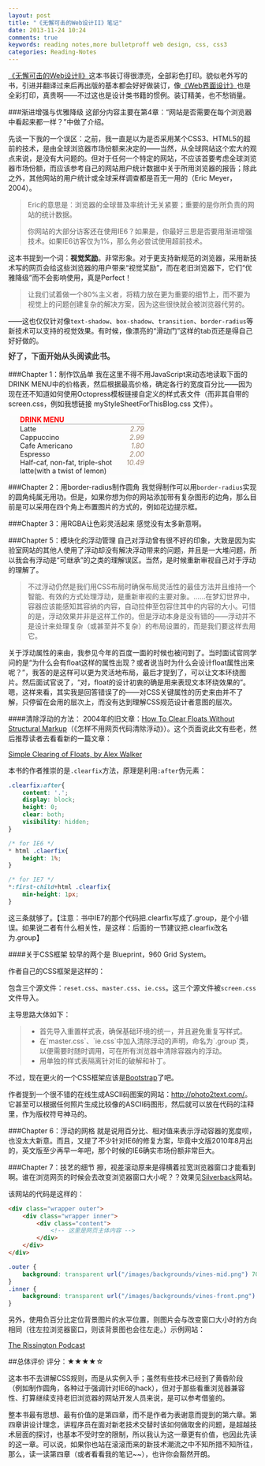 ```yaml
---
layout: post
title: "《无懈可击的Web设计II》笔记"
date: 2013-11-24 10:24
comments: true
keywords: reading notes,more bulletproff web design, css, css3
categories: Reading-Notes
---
```

<a href="http://book.douban.com/subject/4935289/" class="douban_book" name="4935289" target="_blank" title="去豆瓣看看这本书~~">《无懈可击的Web设计II》</a>这本书装订得很漂亮，全部彩色打印。貌似老外写的书，引进并翻译过来后再出版的基本都会好好做装订，像<a href="http://book.douban.com/subject/3821157/" class="douban_book" name="3821157" target="_blank" title="去豆瓣看看这本书~~">《Web界面设计》</a>也是全彩打印，真贵啊——不过这也是设计类书籍的惯例。装订精美，也不愁销量。

###渐进增强与优雅降级
这部分内容主要在第4章：“网站是否需要在每个浏览器中看起来都一样？”中做了介绍。

先谈一下我的一个误区：之前，我一直是以为是否采用某个CSS3、HTML5的超前的技术，是由全球浏览器市场份额来决定的——当然，从全球网站这个宏大的观点来说，是没有大问题的。但对于任何一个特定的网站，不应该首要考虑全球浏览器市场份额，而应该参考自己的网站用户统计数据中关于所用浏览器的报告；除此之外，其他网站的用户统计或全球采样调查都是百无一用的（Eric Meyer，2004）。
<!-- more -->

> Eric的意思是：浏览器的全球普及率统计无关紧要；重要的是你所负责的网站的统计数据。
> 
> 你网站的大部分访客还在使用IE6？如果是，你最好三思是否要用渐进增强技术。如果IE6访客仅为1%，那么务必尝试使用超前技术。

这本书提到一个词：<strong>视觉奖励</strong>。非常形象。对于更支持新规范的浏览器，采用新技术写的网页会给这些浏览器的用户带来“视觉奖励”，而在老旧浏览器下，它们“优雅降级”而不会影响使用，真是Perfect！

> 让我们试着做一个80%主义者，将精力放在更为重要的细节上，而不要为视觉上的问题创建复杂的解决方案，因为这些很快就会被浏览器代劳的。

——这也仅仅针对像`text-shadow`、`box-shadow`、`transition`、`border-radius`等新技术可以支持的视觉效果。有时候，像漂亮的“滑动门”这样的tab页还是得自己好好做的。

<p style="font-weight:bold;font-size:1.1em;line-height:1.1em;color:#363636;">好了，下面开始从头阅读此书。</p>

###Chapter 1：制作饮品单
我在这里不得不用JavaScript来动态地读取下面的DRINK MENU中的价格表，然后根据最高价格，确定各行的宽度百分比——因为现在还不知道如何使用Octopress模板链接自定义的样式表文件（而非其自带的screen.css，例如我想链接 myStyleSheetForThisBlog.css 文件）。

<ul id="chapter_one_ul" style="list-style-type:none;width:50%;background-color:#fcfcfc;">
<li style="font-weight:bold;color:red;border-bottom:2px solid #cccccc;">DRINK MENU</li>
<li style="position:relative;top:0;left:0;"><span class="menu_item"><em class="price" style="float:right;color:#9c836e;">2.79</em>Latte</span><span class="price_bar"></span></li>
<li style="position:relative;top:0;left:0;"><span class="menu_item"><em class="price" style="float:right;color:#9c836e;">2.99</em>Cappuccino</span><span class="price_bar"></span></li>
<li style="position:relative;top:0;left:0;"><span class="menu_item"><em class="price" style="float:right;color:#9c836e;">1.80</em>Cafe Americano</span><span class="price_bar"></span></li>
<li style="position:relative;top:0;left:0;"><span class="menu_item"><em class="price" style="float:right;color:#9c836e;">2.00</em>Espresso</span><span class="price_bar"></span></li>
<li style="position:relative;top:0;left:0;"><span class="menu_item"><em class="price" style="float:right;color:#9c836e;">10.49</em>Half-caf, non-fat, triple-shot latte(with a twist of lemon)</span><span class="price_bar"></span></li>
</ul>
<script type="text/javascript">
function generateVisualization(){
	var ems = $('#chapter_one_ul em.price'),
		spans = $('#chapter_one_ul span.price_bar'),
		menu_items = $('#chapter_one_ul span.menu_item'),
		span_length = [],
		MAX_PRICE=0,
		current_span,
		current_price;

	menu_items.each(function(i,e){
		$(e).attr('style','display:block;padding:7px;z-index:2;border-bottom:1px solid #f3f2e8;position:relative;top:0;left:0;cursor:default;');
	});

	for(var i=0,length=ems.length;i<length;i++){
		current_price = parseFloat($(ems[i]).text());
		span_length.push(current_price);
		MAX_PRICE = MAX_PRICE>current_price ? MAX_PRICE : current_price;
	}

	for(i=0;i<length;i++){
		current_span = $(spans[i]);
		current_span.attr('style','display:block;background-color:#87F664;position:absolute;top:0;left:0;height:100%;z-index:1;width:'+(span_length[i]/MAX_PRICE*100).toFixed(4)+'%');
	}
}
generateVisualization();
</script>

###Chapter 2：用border-radius制作圆角
我觉得制作可以用`border-radius`实现的圆角纯属无用功。但是，如果你想为你的网站添加带有复杂图形的边角，那么目前是可以采用在四个角上布置图片的方式的，例如花边提示框。

###Chapter 3：用RGBA让色彩灵活起来
感觉没有太多新意啊。

###Chapter 5：模块化的浮动管理
自己对浮动曾有很不好的印象，大致是因为实验室网站的其他人使用了浮动却没有解决浮动带来的问题，并且是一大堆问题，所以我会有浮动是“可继承”的之类的理解误区。当然，是时候重新审视自己对于浮动的理解了。

> 不过浮动仍然是我们用CSS布局时确保布局灵活性的最佳方法并且维持一个智能、有效的方式处理浮动，是重新审视的主要对象。……在梦幻世界中，容器应该能感知其容纳的内容，自动拉伸至包容住其中的内容的大小。可惜的是，浮动效果并非是这样工作的。但是浮动本身是没有错的——浮动并不是设计来处理复杂（或甚至并不复杂）的布局设置的，而是我们要这样去用它。

关于浮动属性的来由，我参见今年的百度一面的时候也被问到了。当时面试官同学问的是“为什么会有float这样的属性出现？或者说当时为什么会设计float属性出来呢？”，我答的是这样可以更为灵活地布局，最后才提到了，可以让文本环绕图片。然后面试官说了，“对，float的设计初衷的确是用来表现文本环绕效果的”。嗯，这样来看，其实我是回答错误了的——对CSS关键属性的历史来由并不了解，只停留在会用的层次上，而没有达到理解CSS规范设计者意图的层次。

####清除浮动的方法：
2004年的旧文章：<a href="http://www.positioniseverything.net/easyclearing.html" target="_blank">How To Clear Floats Without Structural Markup</a>（《怎样不用网页代码清除浮动》）。这个页面说此文有些老，然后推荐读者去看看新的一篇文章：

<a href="http://www.sitepoint.com/simple-clearing-of-floats/" target="_blank">Simple Clearing of Floats, by Alex Walker</a>

本书的作者推崇的是`.clearfix`方法，原理是利用`:after`伪元素：
``` css
.clearfix:after{
	content: '.';
	display: block;
	height: 0;
	clear: both;
	visibility: hidden;
}

/* for IE6 */
* html .claerfix{
	height: 1%;
}

/* for IE7 */
*:first-child+html .clearfix{
	min-height: 1px;
}
```
这三条就够了。【注意：书中IE7的那个代码把.clearfix写成了.group，是个小错误。如果说二者有什么相关性，是这样：后面的一节建议把.clearfix改名为.group】

####关于CSS框架
较早的两个是 Blueprint，960 Grid System。

作者自己的CSS框架是这样的：

包含三个源文件：`reset.css`、`master.css`、`ie.css`。这三个源文件被`screen.css`文件导入。

主导思路大体如下：

<blockquote>
<ul>
<li>首先导入重置样式表，确保基础环境的统一，并且避免重复写样式。</li>
<li>在`master.css`、`ie.css`中加入清除浮动的声明，命名为`.group`类，以便需要时随时调用，可在所有浏览器中清除容器内的浮动。</li>
<li>用单独的样式表隔离针对IE的破解和补丁。</li>
</ul>
</blockquote>

不过，现在更火的一个CSS框架应该是<a href="http://www.bootcss.com/" target="_blank">Bootstrap</a>了吧。

作者提到一个很不错的在线生成ASCII码图案的网站：<a href="http://photo2text.com/" target="_blank">http://photo2text.com/</a>。它甚至可以根据任何照片生成比较像的ASCII码图形，然后就可以放在代码的注释里，作为版权符号神马的。

###Chapter 6：浮动的网格
就是说用百分比、相对值来表示浮动容器的宽度呗，也没太大新意。而且，又提了不少针对IE6的修复方案，毕竟中文版2010年8月出的，英文版至少再早一年吧，那个时候的IE6确实市场份额非常巨大。

###Chapter 7：技艺的细节
擦，视差滚动原来是得横着拉宽浏览器窗口才能看到啊。谁在浏览网页的时候会去改变浏览器窗口大小呢？？效果见<a href="http://silverbackapp.com/" target="_blank">Silverback</a>网站。

该网站的代码是这样的：

``` html html code
<div class="wrapper outer">
	<div class="wrapper inner">
		<div class="content">
			<!-- 这里是网页主体内容 -->
		</div>
	</div>
</div>
```
``` css css code
.outer {
	background: transparent url("/images/backgrounds/vines-mid.png") 70% 0 repeat-x;
}
.inner {
	background: transparent url("/images/backgrounds/vines-front.png") 300% 0 repeat-x;
}
```
另外，使用负百分比定位背景图片的水平位置，则图片会与改变窗口大小时的方向相同（往左拉浏览器窗口，则该背景图也会往左走。）示例网站：

<a href="http://therissingtonpodcast.co.uk/" target="_blank">The Rissington Podcast</a>

##总体评价
评分：★★★★☆

这本书不去讲解CSS规则，而是从实例入手；虽然有些技术已经到了黄昏阶段（例如制作圆角，各种过于强调针对IE6的hack），但对于那些看重浏览器兼容性、打算继续支持老旧浏览器的网站开发人员来说，是可以参考借鉴的。

整本书最有思想、最有价值的是第四章，而不是作者为表谢意而提到的第六章。第四章讲设计理念，讲程序员在面对新老技术交替时该如何做取舍的问题，是超越技术层面的探讨，也基本不受时空的限制，所以我认为这一章更有价值，也因此先读的这一章。可以说，如果你也站在滚滚而来的新技术潮流之中不知所措不知所往，那么，读一读第四章（或者看看我的笔记~~），也许你会豁然开朗。